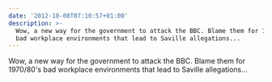 ```yaml
---
date: '2012-10-08T07:10:57+01:00'
description: >-
  Wow, a new way for the government to attack the BBC. Blame them for 1970/80's
  bad workplace environments that lead to Saville allegations...
---
```

Wow, a new way for the government to attack the BBC. Blame them for 1970/80's bad workplace environments that lead to Saville allegations...
